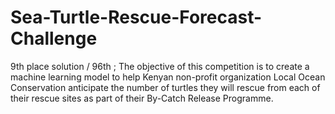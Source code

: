 # Sea-Turtle-Rescue-Forecast-Challenge
9th place solution / 96th ; The objective of this competition is to create a machine learning model to help Kenyan non-profit organization Local Ocean Conservation anticipate the number of turtles they will rescue from each of their rescue sites as part of their By-Catch Release Programme.
